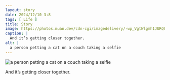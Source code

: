 ```yaml
---
layout: story
date: 2024/12/10 3:8
tags: [ Life ]
title: Story
image: https://photos.muan.dev/cdn-cgi/imagedelivery/-wp_VgtWlgmh1JURQ8t1mg/6727fedf-160c-4ca6-f74f-c9080e3f8400/public
caption: |
  And it’s getting closer together.
alt: |
  a person petting a cat on a couch taking a selfie
---
```



![a person petting a cat on a couch taking a selfie](https://photos.muan.dev/cdn-cgi/imagedelivery/-wp_VgtWlgmh1JURQ8t1mg/6727fedf-160c-4ca6-f74f-c9080e3f8400/public)

And it’s getting closer together.
